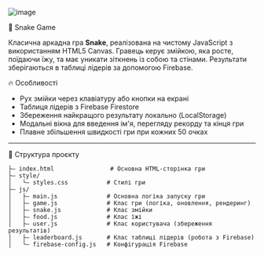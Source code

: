![image](https://github.com/user-attachments/assets/af48673f-6201-4fef-a1b3-34441fd9fa2a)

 🐍 Snake Game

Класична аркадна гра **Snake**, реалізована на чистому JavaScript з використанням HTML5 Canvas. Гравець керує змійкою, яка росте, поїдаючи їжу, та має уникати зіткнень із собою та стінами. Результати зберігаються в таблиці лідерів за допомогою Firebase.

 🔥 Особливості

- Рух змійки через клавіатуру або кнопки на екрані
- Таблиця лідерів з Firebase Firestore
- Збереження найкращого результату локально (LocalStorage)
- Модальні вікна для введення ім'я, перегляду рекорду та кінця гри
- Плавне збільшення швидкості гри при кожних 50 очках

---

 📁 Структура проєкту

```
├— index.html                # Основна HTML-сторінка гри
├— style/
│   └— styles.css           # Стилі гри
├— js/
│   ├— main.js              # Основна логіка запуску гри
│   ├— game.js              # Клас гри (логіка, оновлення, рендеринг)
│   ├— snake.js             # Клас змійки
│   ├— food.js              # Клас їжі
│   ├— user.js              # Клас користувача (збереження результатів)
│   ├— leaderboard.js       # Клас таблиці лідерів (робота з Firebase)
│   └— firebase-config.js   # Конфігурація Firebase

```
